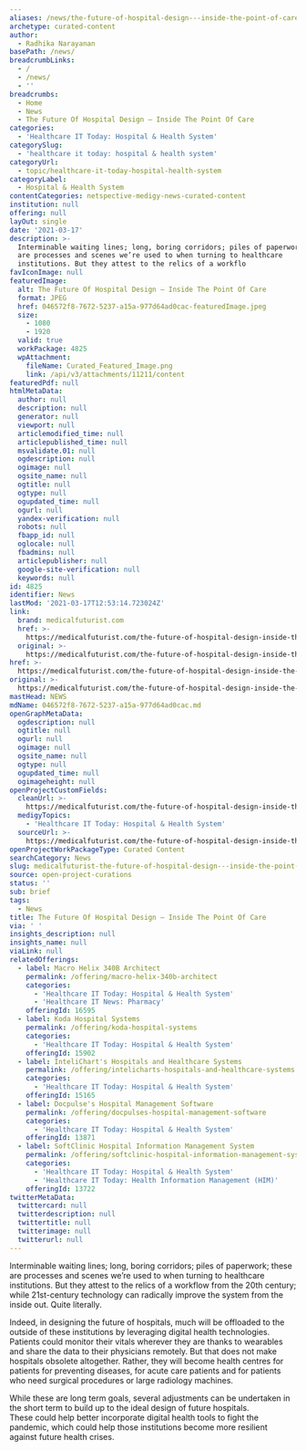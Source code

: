 ```yaml
---
aliases: /news/the-future-of-hospital-design---inside-the-point-of-care
archetype: curated-content
author:
  - Radhika Narayanan
basePath: /news/
breadcrumbLinks:
  - /
  - /news/
  - ''
breadcrumbs:
  - Home
  - News
  - The Future Of Hospital Design – Inside The Point Of Care
categories:
  - 'Healthcare IT Today: Hospital & Health System'
categorySlug:
  - 'healthcare it today: hospital & health system'
categoryUrl:
  - topic/healthcare-it-today-hospital-health-system
categoryLabel:
  - Hospital & Health System
contentCategories: netspective-medigy-news-curated-content
institution: null
offering: null
layOut: single
date: '2021-03-17'
description: >-
  Interminable waiting lines; long, boring corridors; piles of paperwork; these
  are processes and scenes we’re used to when turning to healthcare
  institutions. But they attest to the relics of a workflo
favIconImage: null
featuredImage:
  alt: The Future Of Hospital Design – Inside The Point Of Care
  format: JPEG
  href: 046572f8-7672-5237-a15a-977d64ad0cac-featuredImage.jpeg
  size:
    - 1080
    - 1920
  valid: true
  workPackage: 4825
  wpAttachment:
    fileName: Curated_Featured_Image.png
    link: /api/v3/attachments/11211/content
featuredPdf: null
htmlMetaData:
  author: null
  description: null
  generator: null
  viewport: null
  articlemodified_time: null
  articlepublished_time: null
  msvalidate.01: null
  ogdescription: null
  ogimage: null
  ogsite_name: null
  ogtitle: null
  ogtype: null
  ogupdated_time: null
  ogurl: null
  yandex-verification: null
  robots: null
  fbapp_id: null
  oglocale: null
  fbadmins: null
  articlepublisher: null
  google-site-verification: null
  keywords: null
id: 4825
identifier: News
lastMod: '2021-03-17T12:53:14.723024Z'
link:
  brand: medicalfuturist.com
  href: >-
    https://medicalfuturist.com/the-future-of-hospital-design-inside-the-point-of-care/
  original: >-
    https://medicalfuturist.com/the-future-of-hospital-design-inside-the-point-of-care/
href: >-
  https://medicalfuturist.com/the-future-of-hospital-design-inside-the-point-of-care/
original: >-
  https://medicalfuturist.com/the-future-of-hospital-design-inside-the-point-of-care/
mastHead: NEWS
mdName: 046572f8-7672-5237-a15a-977d64ad0cac.md
openGraphMetaData:
  ogdescription: null
  ogtitle: null
  ogurl: null
  ogimage: null
  ogsite_name: null
  ogtype: null
  ogupdated_time: null
  ogimageheight: null
openProjectCustomFields:
  cleanUrl: >-
    https://medicalfuturist.com/the-future-of-hospital-design-inside-the-point-of-care/
  medigyTopics:
    - 'Healthcare IT Today: Hospital & Health System'
  sourceUrl: >-
    https://medicalfuturist.com/the-future-of-hospital-design-inside-the-point-of-care/
openProjectWorkPackageType: Curated Content
searchCategory: News
slug: medicalfuturist-the-future-of-hospital-design---inside-the-point-of-care
source: open-project-curations
status: ''
sub: brief
tags:
  - News
title: The Future Of Hospital Design – Inside The Point Of Care
via: ' '
insights_description: null
insights_name: null
viaLink: null
relatedOfferings:
  - label: Macro Helix 340B Architect
    permalink: /offering/macro-helix-340b-architect
    categories:
      - 'Healthcare IT Today: Hospital & Health System'
      - 'Healthcare IT News: Pharmacy'
    offeringId: 16595
  - label: Koda Hospital Systems
    permalink: /offering/koda-hospital-systems
    categories:
      - 'Healthcare IT Today: Hospital & Health System'
    offeringId: 15902
  - label: InteliChart's Hospitals and Healthcare Systems
    permalink: /offering/intelicharts-hospitals-and-healthcare-systems
    categories:
      - 'Healthcare IT Today: Hospital & Health System'
    offeringId: 15165
  - label: Docpulse's Hospital Management Software
    permalink: /offering/docpulses-hospital-management-software
    categories:
      - 'Healthcare IT Today: Hospital & Health System'
    offeringId: 13871
  - label: SoftClinic Hospital Information Management System
    permalink: /offering/softclinic-hospital-information-management-system
    categories:
      - 'Healthcare IT Today: Hospital & Health System'
      - 'Healthcare IT Today: Health Information Management (HIM)'
    offeringId: 13722
twitterMetaData:
  twittercard: null
  twitterdescription: null
  twittertitle: null
  twitterimage: null
  twitterurl: null
---
```

<p>Interminable waiting lines; long, boring corridors; piles of paperwork; these are processes and scenes we’re used to when turning to healthcare institutions. But they attest to the relics of a workflow from the 20th century; while 21st-century technology can radically improve the system from the inside out. Quite literally.</p><p>Indeed, in designing the future of hospitals, much will be offloaded to the outside of these institutions by leveraging digital health technologies. Patients could monitor their vitals wherever they are thanks to wearables and share the data to their physicians remotely. But that does not make hospitals obsolete altogether. Rather, they will become health centres for patients for preventing diseases, for acute care patients and for patients who need surgical procedures or large radiology machines.</p><p>While these are long term goals, several adjustments can be undertaken in the short term to build up to the ideal design of future hospitals. These&nbsp;could help better incorporate digital health tools to fight the pandemic, which could help those institutions become more resilient against future health crises.</p>